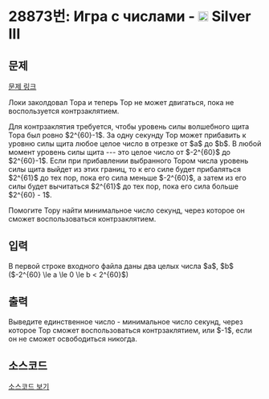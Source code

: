 # 28873번: Игра с числами - <img src="https://static.solved.ac/tier_small/8.svg" style="height:20px" /> Silver III

<!-- performance -->

<!-- 문제 제출 후 깃허브에 푸시를 했을 때 제출한 코드의 성능이 입력될 공간입니다.-->

<!-- end -->

## 문제

[문제 링크](https://boj.kr/28873)


<p>Локи заколдовал Тора и теперь Тор не может двигаться, пока не воспользуется контрзаклятием. </p>

<p>Для контрзаклятия требуется, чтобы уровень силы волшебного щита Тора был ровно $2^{60}-1$. За одну секунду Тор может прибавить к уровню силы щита любое целое число в отрезке от $a$ до $b$. В любой момент уровень силы щита --- это целое число от $-2^{60}$ до $2^{60}-1$. Если при прибавлении выбранного Тором числа уровень силы щита выйдет из этих границ, то к его силе будет прибаляться $2^{61}$ до тех пор, пока его сила меньше $-2^{60}$, а затем из его силы будет вычитаться $2^{61}$ до тех пор, пока его сила больше $2^{60} - 1$.</p>

<p>Помогите Тору найти минимальное число секунд, через которое он сможет воспользоваться контрзаклятием.</p>



## 입력


<p>В первой строке входного файла даны два целых числа $a$, $b$ ($-2^{60} \le a \le 0 \le b &lt; 2^{60}$)</p>



## 출력


<p>Выведите единственное число - минимальное число секунд, через которое Тор сможет воспользоваться контрзаклятием, или $-1$, если он не сможет освободиться никогда.</p>



## 소스코드

[소스코드 보기](Игра%20с%20числами.py)